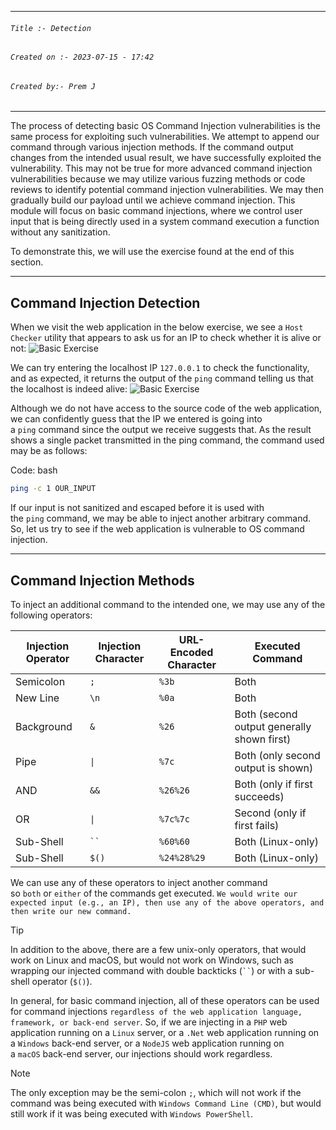 
***
###### `Title :- Detection`
###### `Created on :- 2023-07-15 - 17:42`
###### `Created by:- Prem J`
***

The process of detecting basic OS Command Injection vulnerabilities is the same process for exploiting such vulnerabilities. We attempt to append our command through various injection methods. If the command output changes from the intended usual result, we have successfully exploited the vulnerability. This may not be true for more advanced command injection vulnerabilities because we may utilize various fuzzing methods or code reviews to identify potential command injection vulnerabilities. We may then gradually build our payload until we achieve command injection. This module will focus on basic command injections, where we control user input that is being directly used in a system command execution a function without any sanitization.

To demonstrate this, we will use the exercise found at the end of this section.

---

## Command Injection Detection

When we visit the web application in the below exercise, we see a `Host Checker` utility that appears to ask us for an IP to check whether it is alive or not: ![Basic Exercise](https://academy.hackthebox.com/storage/modules/109/cmdinj_basic_exercise_1.jpg)

We can try entering the localhost IP `127.0.0.1` to check the functionality, and as expected, it returns the output of the `ping` command telling us that the localhost is indeed alive: ![Basic Exercise](https://academy.hackthebox.com/storage/modules/109/cmdinj_basic_exercise_2.jpg)

Although we do not have access to the source code of the web application, we can confidently guess that the IP we entered is going into a `ping` command since the output we receive suggests that. As the result shows a single packet transmitted in the ping command, the command used may be as follows:

Code: bash

```bash
ping -c 1 OUR_INPUT
```

If our input is not sanitized and escaped before it is used with the `ping` command, we may be able to inject another arbitrary command. So, let us try to see if the web application is vulnerable to OS command injection.

---

## Command Injection Methods

To inject an additional command to the intended one, we may use any of the following operators:

|**Injection Operator**|**Injection Character**|**URL-Encoded Character**|**Executed Command**|
|---|---|---|---|
|Semicolon|`;`|`%3b`|Both|
|New Line|`\n`|`%0a`|Both|
|Background|`&`|`%26`|Both (second output generally shown first)|
|Pipe|`\|`|`%7c`|Both (only second output is shown)|
|AND|`&&`|`%26%26`|Both (only if first succeeds)|
|OR|`\|`|`%7c%7c`|Second (only if first fails)|
|Sub-Shell|` `` `|`%60%60`|Both (Linux-only)|
|Sub-Shell|`$()`|`%24%28%29`|Both (Linux-only)|

We can use any of these operators to inject another command so `both` or `either` of the commands get executed. `We would write our expected input (e.g., an IP), then use any of the above operators, and then write our new command.`

>[!tip]
>In addition to the above, there are a few unix-only operators, that would work on Linux and macOS, but would not work on Windows, such as wrapping our injected command with double backticks (` `` `) or with a sub-shell operator (`$()`).

In general, for basic command injection, all of these operators can be used for command injections `regardless of the web application language, framework, or back-end server`. So, if we are injecting in a `PHP` web application running on a `Linux` server, or a `.Net` web application running on a `Windows` back-end server, or a `NodeJS` web application running on a `macOS` back-end server, our injections should work regardless.

>[!Note]
>The only exception may be the semi-colon `;`, which will not work if the command was being executed with `Windows Command Line (CMD)`, but would still work if it was being executed with `Windows PowerShell`.
